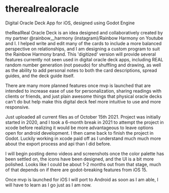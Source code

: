 # therealrealoracle
Digital Oracle Deck App for iOS, designed using Godot Engine

theRealReal Oracle Deck is an idea designed and collaboratively created by my partner @rainbow__harmony (instagram)/Rainbow Harmony on Youtube and I. I helped write and edit many of the cards to include a more balanced perspective on relationships, and I am designing a custom program to suit the Rainbow Harmony brand. This 'digitized' version will provide several features currently not seen used in digital oracle deck apps, including REAL random number generation (not pseudo) for shuffling and drawing, as well as the ability to add personal notes to both the card descriptions, spread guides, and the deck guide itself.

There are many more planned features once mvp is launched that are intended to increase ease of use for personalization, sharing readings with clients or friends, and just plain awesome things that physical oracle decks can't do but help make this digital deck feel more intuitive to use and more responsive.

Just uploaded all current files as of October 15th 2021. Project was initially started in 2020, and I took a 6-month break in 2021 to attempt the project in xcode before realizing it would be more advantageous to leave options open for android development. I then came back to finish the project in Godot. Luckily working in xcode paid off as I understand much much more about the export process and api than I did before.

I will begin posting demo videos and screenshots once the color palette has been settled on, the icons have been designed, and the UI is a bit more polished. Looks like I could be about 1-2 months out from that stage, much of that depends on if there are godot-breaking features from iOS 15.

Once mvp is launched for iOS I will port to Android as soon as I am able, I will have to learn as I go just as I am now.
